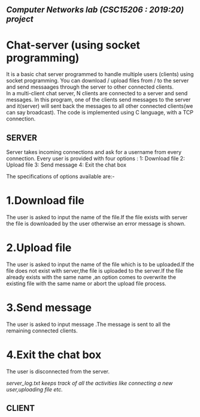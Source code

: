 ## _Computer Networks lab (CSC15206 : 2019:20) project_

# **Chat-server (using socket programming)**
It is a basic chat server programmed to handle multiple users (clients) using socket programming. You can download / upload files from / to the server and send messaages through the server to other connected clients.  
In a multi-client chat server, N clients are connected to a server and send messages. In this program, one of the clients send messages to the server and it(server) will sent back the messages to all other connected clients(we can say broadcast). The code is implemented using C language, with a TCP connection.  

## SERVER

Server takes incoming connections and ask for a username from every connection.
Every user is provided with four options :
1: Download file
2: Upload file
3: Send message
4: Exit the chat box

The specifications of options available are:-
# 1.Download file
   The user is asked to input the name of the file.If the file exists with server the file is downloaded by the user otherwise    an error message is shown.
   
# 2.Upload file
   The user is asked to input the name of the file which is to be uploaded.If the file does not exist with server,the file is      uploaded to the server.If the file already exists with the same name ,an option comes to overwrite the existing file with      the same name or abort the upload file process.
   
# 3.Send message
   The user is asked to input message .The message is sent to all the remaining connected clients.
   
# 4.Exit the chat box
   The user is disconnected from the server.

_server_log.txt keeps track of all the activities like connecting a new user,uploading file etc._


## CLIENT

